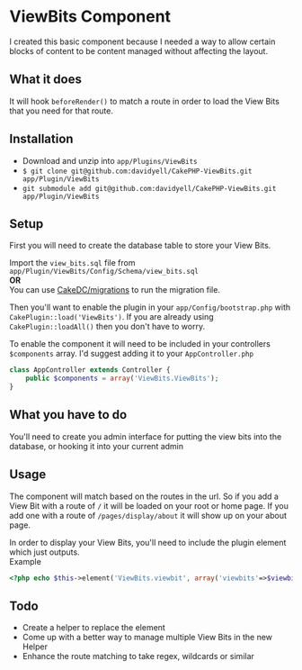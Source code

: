 # ViewBits Component
I created this basic component because I needed a way to allow certain blocks of content to be content managed without affecting the layout.

## What it does
It will hook `beforeRender()` to match a route in order to load the View Bits that you need for that route.

## Installation
* Download and unzip into `app/Plugins/ViewBits`
* ````$ git clone git@github.com:davidyell/CakePHP-ViewBits.git app/Plugin/ViewBits````
* ````git submodule add git@github.com:davidyell/CakePHP-ViewBits.git app/Plugin/ViewBits````

## Setup
First you will need to create the database table to store your View Bits.  

Import the `view_bits.sql` file from `app/Plugin/ViewBits/Config/Schema/view_bits.sql`  
**OR**  
You can use [CakeDC/migrations](https://github.com/cakedc/migrations) to run the migration file.  

Then you'll want to enable the plugin in your `app/Config/bootstrap.php` with `CakePlugin::load('ViewBits')`. If you are already using `CakePlugin::loadAll()` then you don't have to worry.  

To enable the component it will need to be included in your controllers `$components` array. I'd suggest adding it to your `AppController.php`  
````php
class AppController extends Controller {
    public $components = array('ViewBits.ViewBits');
}
````  

## What you have to do
You'll need to create you admin interface for putting the view bits into the database, or hooking it into your current admin

## Usage
The component will match based on the routes in the url. So if you add a View Bit with a route of `/` it will be loaded on your root or home page. If you add one with a route of `/pages/display/about` it will show up on your about page.  

In order to display your View Bits, you'll need to include the plugin element which just outputs.  
Example  
````php
<?php echo $this->element('ViewBits.viewbit', array('viewbits'=>$viewbits));?>
````

## Todo
* Create a helper to replace the element
* Come up with a better way to manage multiple View Bits in the new Helper
* Enhance the route matching to take regex, wildcards or similar

